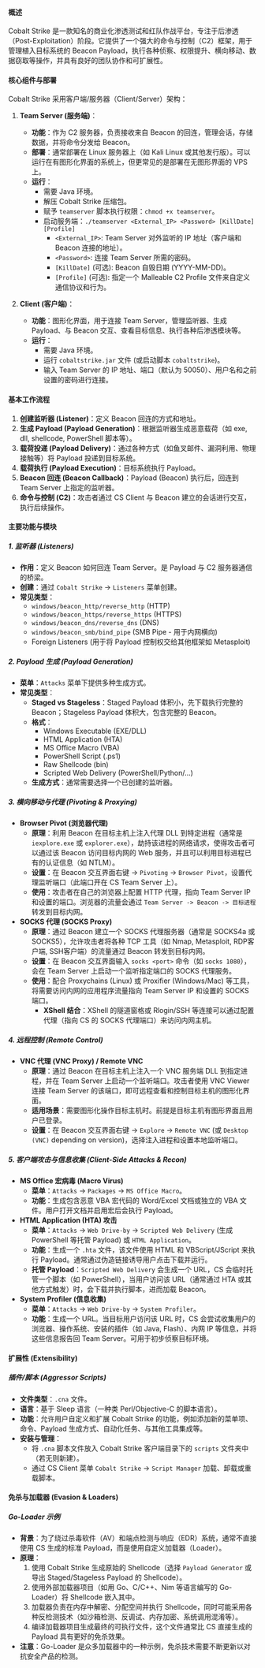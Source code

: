 #### 概述
Cobalt Strike 是一款知名的商业化渗透测试和红队作战平台，专注于后渗透（Post-Exploitation）阶段。它提供了一个强大的命令与控制（C2）框架，用于管理植入目标系统的 Beacon Payload，执行各种侦察、权限提升、横向移动、数据窃取等操作，并具有良好的团队协作和可扩展性。

#### 核心组件与部署
Cobalt Strike 采用客户端/服务器（Client/Server）架构：

1.  **Team Server (服务端)**：
    *   **功能**：作为 C2 服务器，负责接收来自 Beacon 的回连，管理会话，存储数据，并将命令分发给 Beacon。
    *   **部署**：通常部署在 Linux 服务器上（如 Kali Linux 或其他发行版）。可以运行在有图形化界面的系统上，但更常见的是部署在无图形界面的 VPS 上。
    *   **运行**：
        *   需要 Java 环境。
        *   解压 Cobalt Strike 压缩包。
        *   赋予 `teamserver` 脚本执行权限：`chmod +x teamserver`。
        *   启动服务端：`./teamserver <External_IP> <Password> [KillDate] [Profile]`
            *   `<External_IP>`: Team Server 对外监听的 IP 地址（客户端和 Beacon 连接的地址）。
            *   `<Password>`: 连接 Team Server 所需的密码。
            *   `[KillDate]` (可选): Beacon 自毁日期 (YYYY-MM-DD)。
            *   `[Profile]` (可选): 指定一个 Malleable C2 Profile 文件来自定义通信协议和行为。

2.  **Client (客户端)**：
    *   **功能**：图形化界面，用于连接 Team Server，管理监听器、生成 Payload、与 Beacon 交互、查看目标信息、执行各种后渗透模块等。
    *   **运行**：
        *   需要 Java 环境。
        *   运行 `cobaltstrike.jar` 文件 (或启动脚本 `cobaltstrike`)。
        *   输入 Team Server 的 IP 地址、端口（默认为 50050）、用户名和之前设置的密码进行连接。

#### 基本工作流程
1.  **创建监听器 (Listener)**：定义 Beacon 回连的方式和地址。
2.  **生成 Payload (Payload Generation)**：根据监听器生成恶意载荷（如 exe, dll, shellcode, PowerShell 脚本等）。
3.  **载荷投递 (Payload Delivery)**：通过各种方式（如鱼叉邮件、漏洞利用、物理接触等）将 Payload 投递到目标系统。
4.  **载荷执行 (Payload Execution)**：目标系统执行 Payload。
5.  **Beacon 回连 (Beacon Callback)**：Payload (Beacon) 执行后，回连到 Team Server 上指定的监听器。
6.  **命令与控制 (C2)**：攻击者通过 CS Client 与 Beacon 建立的会话进行交互，执行后续操作。

#### 主要功能与模块

##### 1. 监听器 (Listeners)
*   **作用**：定义 Beacon 如何回连 Team Server。是 Payload 与 C2 服务器通信的桥梁。
*   **创建**：通过 `Cobalt Strike` -> `Listeners` 菜单创建。
*   **常见类型**：
    *   `windows/beacon_http/reverse_http` (HTTP)
    *   `windows/beacon_https/reverse_https` (HTTPS)
    *   `windows/beacon_dns/reverse_dns` (DNS)
    *   `windows/beacon_smb/bind_pipe` (SMB Pipe - 用于内网横向)
    *   Foreign Listeners (用于将 Payload 控制权交给其他框架如 Metasploit)

##### 2. Payload 生成 (Payload Generation)
*   **菜单**：`Attacks` 菜单下提供多种生成方式。
*   **常见类型**：
    *   **Staged vs Stageless**：Staged Payload 体积小，先下载执行完整的 Beacon；Stageless Payload 体积大，包含完整的 Beacon。
    *   **格式**：
        *   Windows Executable (EXE/DLL)
        *   HTML Application (HTA)
        *   MS Office Macro (VBA)
        *   PowerShell Script (.ps1)
        *   Raw Shellcode (bin)
        *   Scripted Web Delivery (PowerShell/Python/...)
    *   **生成方式**：通常需要选择一个已创建的监听器。

##### 3. 横向移动与代理 (Pivoting & Proxying)
*   **Browser Pivot (浏览器代理)**
    *   **原理**：利用 Beacon 在目标主机上注入代理 DLL 到特定进程（通常是 `iexplore.exe` 或 `explorer.exe`），劫持该进程的网络请求，使得攻击者可以通过该 Beacon 访问目标内网的 Web 服务，并且可以利用目标进程已有的认证信息（如 NTLM）。
    *   **设置**：在 Beacon 交互界面右键 -> `Pivoting` -> `Browser Pivot`，设置代理监听端口（此端口开在 CS Team Server 上）。
    *   **使用**：攻击者在自己的浏览器上配置 HTTP 代理，指向 Team Server IP 和设置的端口。浏览器的流量会通过 `Team Server -> Beacon -> 目标进程` 转发到目标内网。
*   **SOCKS 代理 (SOCKS Proxy)**
    *   **原理**：通过 Beacon 建立一个 SOCKS 代理服务器（通常是 SOCKS4a 或 SOCKS5），允许攻击者将各种 TCP 工具（如 Nmap, Metasploit, RDP客户端, SSH客户端）的流量通过 Beacon 转发到目标内网。
    *   **设置**：在 Beacon 交互界面输入 `socks <port>` 命令（如 `socks 1080`），会在 Team Server 上启动一个监听指定端口的 SOCKS 代理服务。
    *   **使用**：配合 Proxychains (Linux) 或 Proxifier (Windows/Mac) 等工具，将需要访问内网的应用程序流量指向 Team Server IP 和设置的 SOCKS 端口。
        *   **XShell 结合**：XShell 的隧道窗格或 Rlogin/SSH 等连接可以通过配置代理（指向 CS 的 SOCKS 代理端口）来访问内网主机。

##### 4. 远程控制 (Remote Control)
*   **VNC 代理 (VNC Proxy) / Remote VNC**
    *   **原理**：通过 Beacon 在目标主机上注入一个 VNC 服务端 DLL 到指定进程，并在 Team Server 上启动一个监听端口。攻击者使用 VNC Viewer 连接 Team Server 的该端口，即可远程查看和控制目标主机的图形化界面。
    *   **适用场景**：需要图形化操作目标主机时。前提是目标主机有图形界面且用户已登录。
    *   **设置**：在 Beacon 交互界面右键 -> `Explore` -> `Remote VNC` (或 `Desktop (VNC)` depending on version)，选择注入进程和设置本地监听端口。

##### 5. 客户端攻击与信息收集 (Client-Side Attacks & Recon)
*   **MS Office 宏病毒 (Macro Virus)**
    *   **菜单**：`Attacks` -> `Packages` -> `MS Office Macro`。
    *   **功能**：生成包含恶意 VBA 宏代码的 Word/Excel 文档或独立的 VBA 文件。用户打开文档并启用宏后会执行 Payload。
*   **HTML Application (HTA) 攻击**
    *   **菜单**：`Attacks` -> `Web Drive-by` -> `Scripted Web Delivery` (生成 PowerShell 等托管 Payload) 或 `HTML Application`。
    *   **功能**：生成一个 `.hta` 文件，该文件使用 HTML 和 VBScript/JScript 来执行 Payload。通常通过伪造链接诱导用户点击下载并运行。
    *   **托管 Payload**：`Scripted Web Delivery` 会生成一个 URL，CS 会临时托管一个脚本（如 PowerShell），当用户访问该 URL（通常通过 HTA 或其他方式触发）时，会下载并执行脚本，进而加载 Beacon。
*   **System Profiler (信息收集)**
    *   **菜单**：`Attacks` -> `Web Drive-by` -> `System Profiler`。
    *   **功能**：生成一个 URL。当目标用户访问该 URL 时，CS 会尝试收集用户的浏览器、操作系统、安装的插件（如 Java, Flash）、内网 IP 等信息，并将这些信息报告回 Team Server。可用于初步侦察目标环境。

#### 扩展性 (Extensibility)

##### 插件/脚本 (Aggressor Scripts)
*   **文件类型**：`.cna` 文件。
*   **语言**：基于 Sleep 语言（一种类 Perl/Objective-C 的脚本语言）。
*   **功能**：允许用户自定义和扩展 Cobalt Strike 的功能，例如添加新的菜单项、命令、Payload 生成方式、自动化任务、与其他工具集成等。
*   **安装与管理**：
    *   将 `.cna` 脚本文件放入 Cobalt Strike 客户端目录下的 `scripts` 文件夹中（若无则新建）。
    *   通过 CS Client 菜单 `Cobalt Strike` -> `Script Manager` 加载、卸载或重载脚本。

#### 免杀与加载器 (Evasion & Loaders)

##### Go-Loader 示例
*   **背景**：为了绕过杀毒软件（AV）和端点检测与响应（EDR）系统，通常不直接使用 CS 生成的标准 Payload，而是使用自定义加载器（Loader）。
*   **原理**：
    1.  使用 Cobalt Strike 生成原始的 Shellcode（选择 `Payload Generator` 或导出 Staged/Stageless Payload 的 Shellcode）。
    2.  使用外部加载器项目（如用 Go、C/C++、Nim 等语言编写的 Go-Loader）将 Shellcode 嵌入其中。
    3.  加载器负责在内存中解密、分配空间并执行 Shellcode，同时可能采用各种反检测技术（如沙箱检测、反调试、内存加密、系统调用混淆等）。
    4.  编译加载器项目生成最终的可执行文件，这个文件通常比 CS 直接生成的 Payload 具有更好的免杀效果。
*   **注意**：Go-Loader 是众多加载器中的一种示例，免杀技术需要不断更新以对抗安全产品的检测。